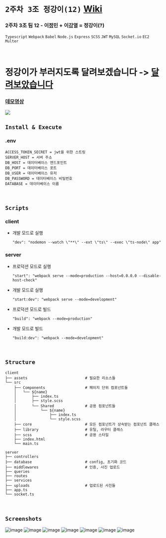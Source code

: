 # `2주차 3조 정강이(12)` [Wiki](https://github.com/woowa-techcamp-2021/deal-12/wiki)

### 2주차 3조 팀 12 - 이[정](https://github.com/danmin20)민 + 이[강](https://github.com/KangyeolLee)열 = 정강이(?)

`Typescript` `Webpack` `Babel` `Node.js` `Express` `SCSS` `JWT` `MySQL` `Socket.io` `EC2` `Multer`

<br/>

# 정강이가 부러지도록 달려보겠습니다 -> [달려보았습니다](http://52.78.150.173:3000/#/home)
### [데모영상](https://youtu.be/Yl5WAihCP6Y)

<img src="https://i.ytimg.com/vi/GXSSZ_PytQ4/maxresdefault.jpg" />

<br/>

## `Install & Execute`

### .env

```
ACCESS_TOKEN_SECRET = jwt을 위한 스트링
SERVER_HOST = 서버 주소
DB_HOST = 데이터베이스 엔드포인트
DB_PORT = 데이터베이스 포트
DB_USER = 데이터베이스 유저
DB_PASSWORD = 데이터베이스 비밀번호
DATABASE = 데이터베이스 이름
```

<br/>

## `Scripts`

### client

- 개발 모드로 실행
  ```
  "dev": "nodemon --watch \"**\" --ext \"ts\" --exec \"ts-node\" app"
  ```

### server

- 프로덕션 모드로 실행
  ```
  "start": "webpack serve --mode=production --host=0.0.0.0 --disable-host-check"
  ```
- 개발 모드로 실행
  ```
  "start:dev": "webpack serve --mode=development"
  ```
- 프로덕션 모드로 빌드
  ```
  "build": "webpack --mode=production"
  ```
- 개발 모드로 빌드
  ```
  "build:dev": "webpack --mode=development"
  ```

<br/>

## `Structure`

```
client
├── assets                          # 필요한 리소스들
└── src
    ├── Components                  # 페이지 단위 컴포넌트들
    │   └── ${name}
    │       ├── index.ts
    │       ├── style.scss
    │       └── Shared              # 공용 컴포넌트들
    │           └── ${name}
    │               ├── index.ts
    │               └── style.scss
    ├── core                        # 모든 컴포넌트가 상속받는 컴포넌트 클래스
    ├── library                     # 유틸, 라우터 클래스
    ├── scss                        # 공용 스타일
    ├── index.html
    └── main.ts

server
├── controllers
├── database                        # config, 초기화 코드
├── middlewares                     # 인증, 사진 업로드
├── queries
├── routes
├── services
├── uploads                         # 업로드된 사진들
├── app.ts
└── socket.ts
```

<br/>

## `Screenshots`
![image](https://user-images.githubusercontent.com/50590192/126892874-fe232947-5290-46d0-be3f-e1d201e3198e.png)
![image](https://user-images.githubusercontent.com/50590192/126892957-8ac97d76-1971-48ee-9250-234015a902c5.png)
![image](https://user-images.githubusercontent.com/50590192/126892886-42eee6da-f415-4dfa-b106-a262cd660e51.png)
![image](https://user-images.githubusercontent.com/50590192/126892893-680f1217-de50-45b1-b2dc-9f56318a75c6.png)
![image](https://user-images.githubusercontent.com/50590192/126892896-fb0de254-0399-449e-bb3c-2d5505efb966.png)
![image](https://user-images.githubusercontent.com/50590192/126892906-b6d47398-dda7-4169-b734-faa77350bda6.png)
![image](https://user-images.githubusercontent.com/50590192/126892933-884ded9c-0488-4361-b05b-09659b4d8fd5.png)

